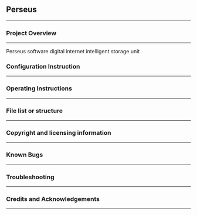 ## Perseus
***

### Project Overview
***
Perseus software digital internet intelligent storage unit

### Configuration Instruction
***

### Operating Instructions
***

### File list or structure
***


### Copyright and licensing information
***

### Known Bugs
***

### Troubleshooting
***

### Credits and Acknowledgements
***
